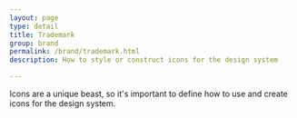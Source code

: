 ```yaml
---
layout: page
type: detail
title: Trademark
group: brand
permalink: /brand/trademark.html
description: How to style or construct icons for the design system

---
```


Icons are a unique beast, so it's important to define how to use and create icons for the design system.
